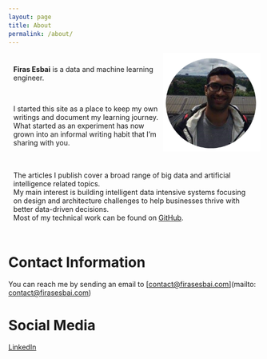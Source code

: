 ```yaml
---
layout: page
title: About
permalink: /about/
---
```


<style>
   .flex-container{
   display: flex
   }
   .row-one{
   width: 300px;
   flex: 1 auto;
   padding: 10px;
   }
   .centre-container{
   padding: 10px;
   }
</style>
<div class="flex-container">
   <div class="row-one">
      <p> 
         <b>Firas Esbai</b> is a data and machine learning engineer.
      </p>
	  <br/>
      <p>
         I started this site as a place to keep my own writings and document my learning journey. <br/>
         What started as an experiment has now grown into an informal writing habit that I’m sharing with you. 
      </p>
   </div>
   <div class="row-two"> 
      <img style="float:right;" src="/assets/images/0_profile.png" width="200">
   </div>
</div>
<div class="centre-container">
   <p>
      The articles I publish cover a broad range of big data and artificial intelligence related topics. <br/>
      My main interest is building intelligent data intensive systems focusing on design and architecture challenges to help businesses thrive with better data-driven decisions. <br/>
	  Most of my technical work can be found on <a href="https://github.com/firasesbai">GitHub</a>.
   </p>
</div>


# Contact Information 

You can reach me by sending an email to [contact@firasesbai.com](mailto: contact@firasesbai.com)

# Social Media 

[LinkedIn](https://www.linkedin.com/in/firas-esbai/)